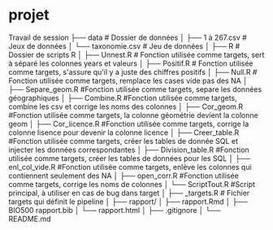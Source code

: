 # projet
Travail de session
├── data                  # Dossier de données
│   ├── 1 à 267.csv       # Jeux de données
│   └── taxonomie.csv     # Jeu de données
│ 
├── R                     # Dossier de scripts R
│   ├── Unnest.R          # Fonction utilisée comme targets, sert à séparé les colonnes years et valeurs
│   ├── Positif.R         # Fonction utilisée comme targets, s'assure qu'il y a juste des chiffres positifs
│   ├── Null.R            # Fonction utilisée comme targets, remplace les cases vide pas des NA
│   ├── Separe_geom.R     #Fonction utilisée comme targets, separe les données géographiques
│   ├── Combine.R         #Fonction utilisée comme targets, combine les csv et corrige les noms des colonnes
│   ├── Cor_geom.R        #Fonction utilisée comme targets, la colonne géométrie devient la colonne geom
│   ├── Cor_licence.R     #Fonction utilisée comme targets, corrige la colonne lisence pour devenir la colonne licence
│   ├── Creer_table.R     #Fonction utilisée comme targets, créer les tables de donnée SQL et injecter les données correspondantes
│   ├── Division_table.R  #Fonction utilisée comme targets, créer les tables de données pour les SQL
│   ├── enl_col_vide.R    #Fonction utilisée comme targets, enlève les colonnes qui contiennent seulement des NA
│   ├── open_corr.R       #Fonction utilisée comme targets, corrige les noms de colonnes
│   └── ScriptTout.R      #Script principal, à utiliser en cas de bug dans target
│ 
├── _targets.R            # Fichier targets qui définit le pipeline
│ 
├── rapport/
│   ├── rapport.Rmd
│   ├── BIO500 rapport.bib
│   └── rapport.html
│ 
├── .gitignore
│
└── README.md

